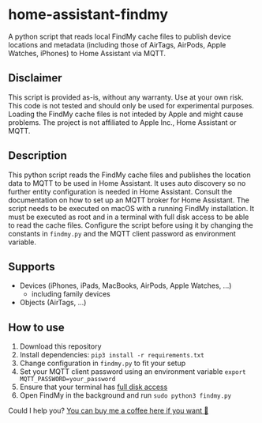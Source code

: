 # home-assistant-findmy
A python script that reads local FindMy cache files to publish device locations and metadata (including those of AirTags, AirPods, Apple Watches, iPhones) to Home Assistant via MQTT.

## Disclaimer

This script is provided as-is, without any warranty. Use at your own risk.
This code is not tested and should only be used for experimental purposes.
Loading the FindMy cache files is not inteded by Apple and might cause problems.
The project is not affiliated to Apple Inc., Home Assistant or MQTT.

## Description

This python script reads the FindMy cache files and publishes the location 
data to MQTT to be used in Home Assistant. It uses auto discovery so no 
further entity configuration is needed in Home Assistant. Consult the 
documentation on how to set up an MQTT broker for Home Assistant. The script
needs to be executed on macOS with a running FindMy installation. It must 
be executed as root and in a terminal with full disk access to be able 
to read the cache files. Configure the script before using it by changing 
the constants in `findmy.py` and the MQTT client password as environment variable.

## Supports
- Devices (iPhones, iPads, MacBooks, AirPods, Apple Watches, ...)
    - including family devices
- Objects (AirTags, ...)

## How to use

1. Download this repository
2. Install dependencies: `pip3 install -r requirements.txt`
3. Change configuration in `findmy.py` to fit your setup
4. Set your MQTT client password using an environment variable `export MQTT_PASSWORD=your_password`
5. Ensure that your terminal has [full disk access](https://support.apple.com/de-de/guide/security/secddd1d86a6/web)
6. Open FindMy in the background and run `sudo python3 findmy.py`

Could I help you? [You can buy me a coffee here if you want 🙏](https://buymeacoffee.com/muehlt)

